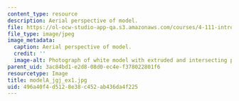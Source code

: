 ```yaml
---
content_type: resource
description: Aerial perspective of model.
file: https://ol-ocw-studio-app-qa.s3.amazonaws.com/courses/4-111-introduction-to-architecture-environmental-design-spring-2014/496a40f4d5128e38c452ab436da4f225_modelA_jgj_ex1.jpg
file_type: image/jpeg
image_metadata:
  caption: Aerial perspective of model.
  credit: ''
  image-alt: Photograph of white model with extruded and intersecting planes.
parent_uid: 3ac84bd1-e2d8-08d0-ec4e-f378022801f6
resourcetype: Image
title: modelA_jgj_ex1.jpg
uid: 496a40f4-d512-8e38-c452-ab436da4f225
---
```


